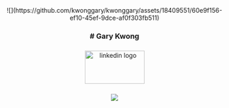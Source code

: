 <div align="center">
![](https://github.com/kwonggary/kwonggary/assets/18409551/60e9f156-ef10-45ef-9dce-af0f303fb511)
</div>

###

<div align="center">
<h3> # Gary Kwong
</div>
<div align="center">
  
###



###

<div align="center">
  <a href="https://www.linkedin.com/in/kwonggary/" target="_blank">
    <img src="https://raw.githubusercontent.com/maurodesouza/profile-readme-generator/master/src/assets/icons/social/linkedin/default.svg" alt="linkedin logo" width="135" height="75" />
  </a>
</div>


###


<div align="center">
  <img src="https://visitor-badge.laobi.icu/badge?page_id=kwonggary.kwonggary&left_color=darkgray&right_color=black&left_text=Visits"  />
</div>

